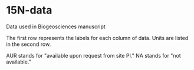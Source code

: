 # 15N-data
Data used in Biogeosciences manuscript

The first row represents the labels for each column of data. Units are listed in the second row.

AUR stands for "available upon request from site PI."
NA stands for "not available."
